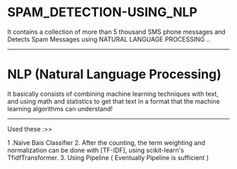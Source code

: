 # SPAM_DETECTION-USING_NLP
It contains a collection of more than 5 thousand SMS phone messages and Detects Spam Messages using NATURAL LANGUAGE PROCESSING ..

___
# NLP (Natural Language Processing)

It basically consists of combining machine learning techniques with text, and using math and statistics to get that text in a format that the machine learning algorithms can understand!


___
Used these :>>

1 .Naive Bais Classifier 
2. After the counting, the term weighting and normalization can be done with [TF-IDF], using scikit-learn's TfidfTransformer.
3. Using Pipeline ( Eventually Pipeline is sufficient )
